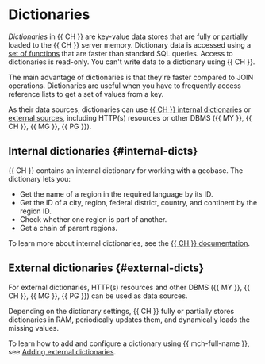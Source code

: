 # Dictionaries

_Dictionaries_ in {{ CH }} are key-value data stores that are fully or partially loaded to the {{ CH }} server memory.
Dictionary data is accessed using a [set of functions](https://clickhouse.yandex/docs/ru/query_language/functions/ext_dict_functions/) that are faster than standard SQL queries. Access to dictionaries is read-only. You can't write data to a dictionary using {{ CH }}.

The main advantage of dictionaries is that they're faster compared to JOIN operations. Dictionaries are useful when you have to frequently access reference lists to get a set of values from a key.

As their data sources, dictionaries can use [{{ CH }} internal dictionaries](https://clickhouse.yandex/docs/ru/query_language/dicts/internal_dicts/) or [external sources](https://clickhouse.yandex/docs/ru/query_language/dicts/external_dicts/), including HTTP(s) resources or other DBMS ({{ MY }}, {{ CH }}, {{ MG }}, {{ PG }}).

## Internal dictionaries {#internal-dicts}

{{ CH }} contains an internal dictionary for working with a geobase. The dictionary lets you:

* Get the name of a region in the required language by its ID.
* Get the ID of a city, region, federal district, country, and continent by the region ID.
* Check whether one region is part of another.
* Get a chain of parent regions.

To learn more about internal dictionaries, see the [{{ CH }} documentation](https://clickhouse.yandex/docs/ru/query_language/dicts/internal_dicts/).

## External dictionaries {#external-dicts}

For external dictionaries, HTTP(s) resources and other DBMS ({{ MY }}, {{ CH }}, {{ MG }}, {{ PG }}) can be used as data sources.

Depending on the dictionary settings, {{ CH }} fully or partially stores dictionaries in RAM, periodically updates them, and dynamically loads the missing values.

To learn how to add and configure a dictionary using {{ mch-full-name }}, see [Adding external dictionaries](../operations/dictionaries.md).

